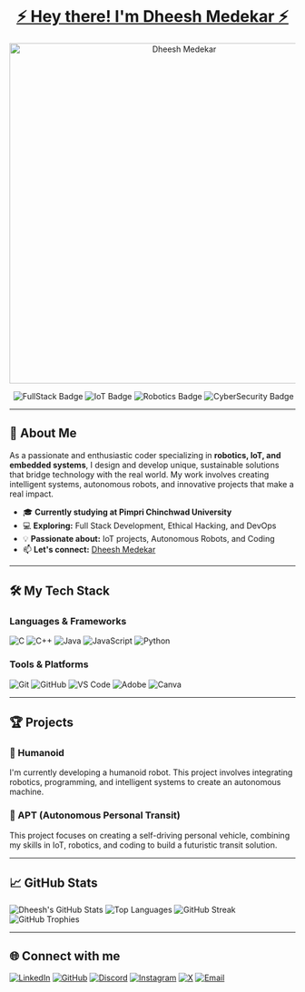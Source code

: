 <h1 align="center">
  <a href="https://www.linkedin.com/in/dheesh-medekar-019a8a291/">
    ⚡ Hey there! I'm Dheesh Medekar ⚡
  </a>
</h1>

<p align="center">
  <img src="https://i.ibb.co/3sX8P2v/Dheesh-Medekar.gif" alt="Dheesh Medekar" width="600"/>
</p>

<p align="center">
  <img src="https://komarev.com/ghpvc/?username=dheesh-m&style=flat-square&color=blue" alt=""/>
  <img src="https://img.shields.io/badge/-FullStack-222831?style=flat-square" alt="FullStack Badge" />
  <img src="https://img.shields.io/badge/-IoT-4A235A?style=flat-square" alt="IoT Badge" />
  <img src="https://img.shields.io/badge/-Robotics-D17E1A?style=flat-square" alt="Robotics Badge" />
  <img src="https://img.shields.io/badge/-CyberSecurity-282729?style=flat-square" alt="CyberSecurity Badge" />
</p>

---

## 🚀 About Me

As a passionate and enthusiastic coder specializing in **robotics, IoT, and embedded systems**, I design and develop unique, sustainable solutions that bridge technology with the real world. My work involves creating intelligent systems, autonomous robots, and innovative projects that make a real impact.

- 🎓 **Currently studying at Pimpri Chinchwad University**
- 💻 **Exploring:** Full Stack Development, Ethical Hacking, and DevOps
- 💡 **Passionate about:** IoT projects, Autonomous Robots, and Coding
- 📫 **Let's connect:** [Dheesh Medekar](https://www.linkedin.com/in/dheesh-medekar-019a8a291/)

---

## 🛠️ My Tech Stack

### Languages & Frameworks
![C](https://img.shields.io/badge/C-00599C?style=flat&logo=c&logoColor=white)
![C++](https://img.shields.io/badge/C%2B%2B-00599C?style=flat&logo=c%2B%2B&logoColor=white)
![Java](https://img.shields.io/badge/Java-007396?style=flat&logo=java&logoColor=white)
![JavaScript](https://img.shields.io/badge/JavaScript-F7DF1E?style=flat&logo=javascript&logoColor=black)
![Python](https://img.shields.io/badge/Python-3776AB?style=flat&logo=python&logoColor=white)

### Tools & Platforms
![Git](https://img.shields.io/badge/Git-F05033?style=flat&logo=git&logoColor=white)
![GitHub](https://img.shields.io/badge/GitHub-100000?style=flat&logo=github&logoColor=white)
![VS Code](https://img.shields.io/badge/VS%20Code-007ACC?style=flat&logo=visual-studio-code&logoColor=white)
![Adobe](https://img.shields.io/badge/Adobe-FF0000?style=flat&logo=adobe&logoColor=white)
![Canva](https://img.shields.io/badge/Canva-00C4CC?style=flat&logo=canva&logoColor=white)

---

## 🏆 Projects

### 🤖 Humanoid
I'm currently developing a humanoid robot. This project involves integrating robotics, programming, and intelligent systems to create an autonomous machine.

### 🚗 APT (Autonomous Personal Transit)
This project focuses on creating a self-driving personal vehicle, combining my skills in IoT, robotics, and coding to build a futuristic transit solution.

---

## 📈 GitHub Stats

![Dheesh's GitHub Stats](https://github-readme-stats.vercel.app/api?username=dheesh-m&theme=dark&hide_border=true&show_icons=true&count_private=true)
![Top Languages](https://github-readme-stats.vercel.app/api/top-langs/?username=dheesh-m&theme=dark&hide_border=true&layout=compact)
![GitHub Streak](https://github-readme-streak-stats.herokuapp.com/?user=dheesh-m&theme=dark&hide_border=true)
![GitHub Trophies](https://github-profile-trophy.vercel.app/?username=dheesh-m&theme=nord&no-frame=true&no-bg=true&margin-w=4)

---

## 🌐 Connect with me

[![LinkedIn](https://img.shields.io/badge/LinkedIn-%230077B5.svg?logo=linkedin&logoColor=white)](https://www.linkedin.com/in/dheesh-medekar-019a8a291/) [![GitHub](https://img.shields.io/badge/GitHub-100000?style=flat&logo=github&logoColor=white)](https://github.com/dheesh-m) [![Discord](https://img.shields.io/badge/Discord-%237289DA.svg?logo=discord&logoColor=white)](https://discord.com/_dheesh) [![Instagram](https://img.shields.io/badge/Instagram-%23E4405F.svg?logo=Instagram&logoColor=white)](https://instagram.com/_dheesh) [![X](https://img.shields.io/badge/X-black.svg?logo=X&logoColor=white)](https://x.com/DheeshM) [![Email](https://img.shields.io/badge/Email-D14836?logo=gmail&logoColor=white)](mailto:dheeshm@gmail.com)
